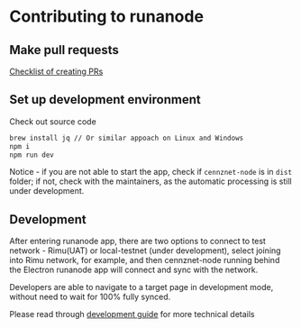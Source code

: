 # Contributing to runanode

## Make pull requests

[Checklist of creating PRs][pr_template]

## Set up development environment

Check out source code

```bash
brew install jq // Or similar appoach on Linux and Windows
npm i
npm run dev
```

Notice - if you are not able to start the app, check if `cennznet-node` is in `dist` folder; if not, check with the maintainers, as the automatic processing is still under development.

## Development

After entering runanode app, there are two options to connect to test network - Rimu(UAT) or local-testnet (under development), select joining into Rimu network, for example, and then cennznet-node running behind the Electron runanode app will connect and sync with the network.

Developers are able to navigate to a target page in development mode, without need to wait for 100% fully synced.

Please read through [development guide][development_guide] for more technical details

[development_guide]: docs/DEVELOPMENT_GUIDE.md
[pr_template]: docs/PULL_REQUEST_TEMPLATE.md
